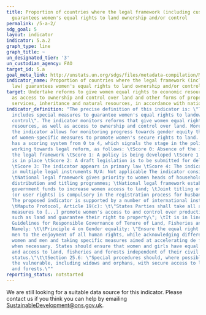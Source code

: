 ```yaml
---
title: Proportion of countries where the legal framework (including customary law)
  guarantees women's equal rights to land ownership and/or control
permalink: /5-a-2/
sdg_goal: 5
layout: indicator
indicator: 5.a.2
graph_type: line
graph_title: ~
un_designated_tier: '3'
un_custodian_agency: FAO
target_id: 5.a
goal_meta_link: http://unstats.un.org/sdgs/files/metadata-compilation/Metadata-Goal-5.pdf
indicator_name: Proportion of countries where the legal framework (including customary
  law) guarantees women's equal rights to land ownership and/or control
target: Undertake reforms to give women equal rights to economic resources, as well
  as access to ownership and control over land and other forms of property, financial
  services, inheritance and natural resources, in accordance with national laws.
indicator_definition: "The precise definition of this indicator is: \"The legal framework
  includes special measures to guarantee women's equal rights to landownership and
  control\". The indicator monitors reforms that give women equal rights to economic
  resources, as well as access to ownership and control over land. More specifically,
  the indicator allows for monitoring progress towards gender equity through the adoption
  of women-specific measures to promote women's secure rights to land. The indicator
  has a scoring system from 0 to 4, which signals the stage in the policy/legal framework
  working towards legal reform, as follows: \tScore 0: Absence of the indicator in
  the legal framework \tScore 1: A policy is being developed \tScore 1.5: A policy
  is in place \tScore 2: A draft legislation is to be submitted for deliberations
  \tScore 3: The indicator appears in primary law \tScore 4: The indicator appears
  in multiple legal instruments N/A: Not applicable The indicator considers whether:
  \tNational legal framework gives priority to women heads of household under land
  distribution and titling programmes; \tNational legal framework establishes targeted
  government funds to increase women access to land; \tJoint titling of private property
  (or user rights) is compulsory in the registration process for husband and wife;
  The proposed indicator is supported by a number of international instruments, including:
  \tMaputo Protocol, Article 19(c): \t\"States Parties shall take all appropriate
  measures to [...] promote women's access to and control over productive resources
  such as land and guarantee their right to property\"; \tIt is in line with the Voluntary
  Guidelines for Responsible Governance of Tenure of Land, Fisheries and Forests (VGGT).
  Namely: \t\tPrinciple 4 on Gender equality: \"Ensure the equal right of women and
  men to the enjoyment of all human rights, while acknowledging differences between
  women and men and taking specific measures aimed at accelerating de facto equality
  when necessary. States should ensure that women and girls have equal tenure rights
  and access to land, fisheries and forests independent of their civil and marital
  status.\"\t\tSection 25.6: \"Special procedures should, where possible, provide
  the vulnerable, including widows and orphans, with secure access to land, fisheries
  and forests.\""
reporting_status: notstarted
---
```


We are still looking for a suitable data source for this indicator. Please contact us if you think you can help by emailing <a href="mailto:SustainableDevelopment@ons.gov.uk">SustainableDevelopment@ons.gov.uk</a>.


